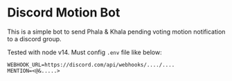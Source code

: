 # Discord Motion Bot

This is a simple bot to send Phala & Khala pending voting motion notification to a discord group.

Tested with node v14. Must config `.env` file like below:

```
WEBHOOK_URL=https://discord.com/api/webhooks/..../....
MENTION=<@&.....>
```

